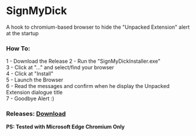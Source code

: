 # SignMyDick
A hook to chromium-based browser to hide the "Unpacked Extension" alert at the startup

### How To:
1 - Download the Release 
2 - Run the "SignMyDickInstaller.exe"  
3 - Click at "..." and select/find your browser  
4 - Click at "Install"  
5 - Launch the Browser  
6 - Read the messages and confirm when he display the Unpacked Extension dialogue title  
7 - Goodbye Alert :) 

### Releases: [Download](https://github.com/marcussacana/SignMyDick/releases)

**PS: Tested with Microsoft Edge Chromium Only**
